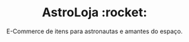 <h1 align='center'>AstroLoja :rocket:</h1> 

<p align='center'>E-Commerce de itens para astronautas e amantes do espaço.</p>
